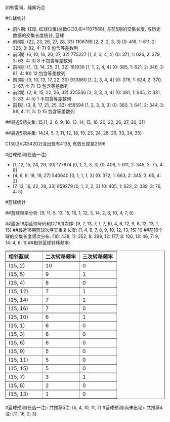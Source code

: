 <!-- 
.. title: 双色球2013008期(2013-01-17)数据分析报告
.. slug: slott-2013008-2013-01-17-report
.. date: 2013-01-18 08:00:00 UTC+08:00
.. tags: Lottery
.. link: 
.. description: 
.. type: text
-->

如有雷同，纯属巧合

<!-- TEASER_END-->

#红球统计

- 前N期: 红球, 红球位置(总数C(33,6)=1107568), 与前5期的交集长度, 与历史数据的交集长度统计, 蓝球
- 前6期: (22, 23, 26, 27, 28, 33) 1106789 [2, 2, 2, 3, 3] {0: 416, 1: 611, 2: 325, 3: 82, 4: 7} 9 包含等差数列
- 前5期: (6, 10, 16, 20, 27, 32) 775227 [1, 2, 3, 4, 4] {0: 371, 1: 626, 2: 379, 3: 63, 4: 3} 8 不包含等差数列
- 前4期: (1, 13, 14, 25, 31, 32) 181938 [1, 1, 2, 4, 4] {0: 385, 1: 621, 2: 346, 3: 81, 4: 10} 12 包含等差数列
- 前3期: (9, 10, 13, 17, 22, 30) 933860 [1, 2, 3, 4, 4] {0: 376, 1: 624, 2: 370, 3: 67, 4: 7} 13 包含等差数列
- 前2期: (2, 9, 15, 22, 26, 32) 325536 [2, 3, 3, 4, 4] {0: 381, 1: 645, 2: 331, 3: 83, 4: 5} 1 不包含等差数列
- 前1期: (3, 8, 17, 21, 25, 32) 458594 [1, 2, 3, 3, 3] {0: 360, 1: 641, 2: 344, 3: 89, 4: 11, 5: 1} 15 包含等差数列

##最近5期交集:
15,[1, 2, 6, 9, 10, 13, 14, 15, 16, 20, 22, 26, 27, 30, 31]

##最近5期并集:
14,[4, 5, 7, 11, 12, 18, 19, 23, 24, 28, 29, 33, 34, 35]

C(30,3)(共54202)没出现有4138, 
有效长度是2596

#红球预测(任选一注)

- [1, 12, 15, 24, 29, 30] 177874 [0, 1, 2, 3, 3] {0: 408, 1: 611, 2: 345, 3: 75, 4: 8}
- [4, 6, 9, 18, 19, 27] 540640 [0, 1, 1, 1, 3] {0: 372, 1: 663, 2: 345, 3: 65, 4: 2}
- [7, 13, 16, 22, 28, 33] 859279 [0, 1, 2, 2, 3] {0: 405, 1: 622, 2: 339, 3: 76, 4: 5}

#蓝球统计

##蓝球频率分析:
[9, 11, 5, 13, 15, 16, 1, 12, 3, 14, 2, 6, 10, 4, 7, 8]

##最近16期蓝球号码和C(16,1)次序:
[9, 7, 13, 7, 1, 7, 10, 4, 6, 12, 9, 8, 12, 13, 1, 15]
##最近16期蓝球次序无重复长度:
[1, 4, 6, 7, 8, 9, 10, 12, 13, 15] 10
##前16个球的交集长度频次分布:
{10: 438, 11: 352, 9: 299, 12: 177, 8: 106, 13: 46, 7: 9, 14: 4, 6: 1}
##相邻蓝球转移频率:
<table border="1" class="table table-striped dataframe">
  <thead>
    <tr style="text-align: left;">
      <th style="min-width: 100px;">相邻蓝球</th>
      <th style="min-width: 100px;">二次转移频率</th>
      <th style="min-width: 100px;">三次转移频率</th>
    </tr>
  </thead>
  <tbody>
    <tr>
      <td>  (15, 2)</td>
      <td> 10</td>
      <td> 0</td>
    </tr>
    <tr>
      <td>  (15, 5)</td>
      <td>  9</td>
      <td> 1</td>
    </tr>
    <tr>
      <td>  (15, 4)</td>
      <td>  8</td>
      <td> 0</td>
    </tr>
    <tr>
      <td> (15, 12)</td>
      <td>  7</td>
      <td> 1</td>
    </tr>
    <tr>
      <td> (15, 14)</td>
      <td>  7</td>
      <td> 1</td>
    </tr>
    <tr>
      <td> (15, 16)</td>
      <td>  7</td>
      <td> 0</td>
    </tr>
    <tr>
      <td> (15, 10)</td>
      <td>  6</td>
      <td> 1</td>
    </tr>
    <tr>
      <td>  (15, 1)</td>
      <td>  6</td>
      <td> 0</td>
    </tr>
    <tr>
      <td>  (15, 3)</td>
      <td>  6</td>
      <td> 0</td>
    </tr>
    <tr>
      <td>  (15, 6)</td>
      <td>  6</td>
      <td> 0</td>
    </tr>
    <tr>
      <td>  (15, 9)</td>
      <td>  5</td>
      <td> 0</td>
    </tr>
    <tr>
      <td> (15, 11)</td>
      <td>  5</td>
      <td> 0</td>
    </tr>
    <tr>
      <td> (15, 15)</td>
      <td>  5</td>
      <td> 0</td>
    </tr>
    <tr>
      <td>  (15, 7)</td>
      <td>  3</td>
      <td> 1</td>
    </tr>
    <tr>
      <td>  (15, 8)</td>
      <td>  2</td>
      <td> 0</td>
    </tr>
    <tr>
      <td> (15, 13)</td>
      <td>  1</td>
      <td> 0</td>
    </tr>
  </tbody>
</table>
#蓝球预测(任选一注):
共推荐5注: [5, 4, 10, 11, 7]
#蓝球预测(尚未出现):
共推荐4注: [11, 16, 2, 3]

